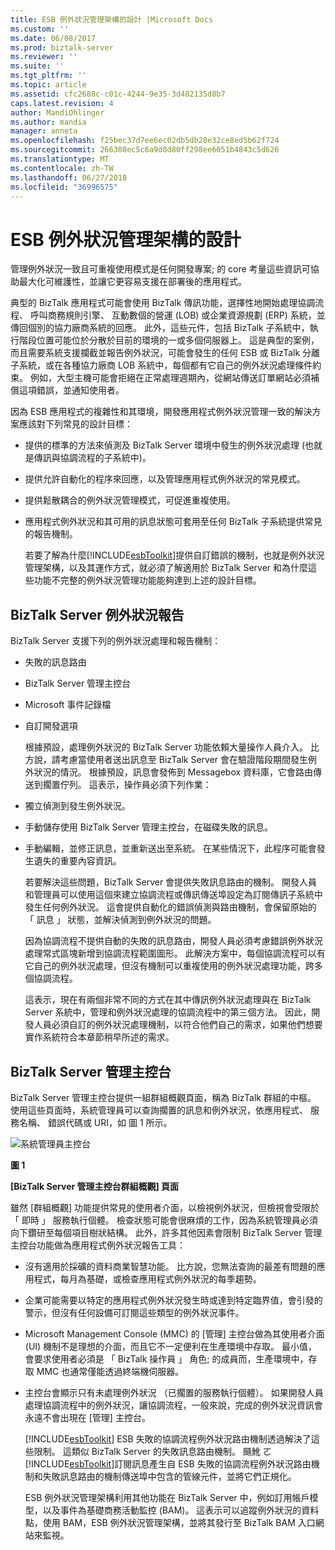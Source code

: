 ```yaml
---
title: ESB 例外狀況管理架構的設計 |Microsoft Docs
ms.custom: ''
ms.date: 06/08/2017
ms.prod: biztalk-server
ms.reviewer: ''
ms.suite: ''
ms.tgt_pltfrm: ''
ms.topic: article
ms.assetid: cfc2688c-c01c-4244-9e35-3d482135d8b7
caps.latest.revision: 4
author: MandiOhlinger
ms.author: mandia
manager: anneta
ms.openlocfilehash: f25bec37d7ee6ec02db5db28e32ce8ed5b62f724
ms.sourcegitcommit: 266308ec5c6a9d8d80ff298ee6051b4843c5d626
ms.translationtype: MT
ms.contentlocale: zh-TW
ms.lasthandoff: 06/27/2018
ms.locfileid: "36996575"
---
```

# <a name="design-of-the-esb-exception-management-framework"></a>ESB 例外狀況管理架構的設計
管理例外狀況一致且可重複使用模式是任何開發專案; 的 core 考量這些資訊可協助最大化可維護性，並讓它更容易支援在部署後的應用程式。  
  
 典型的 BizTalk 應用程式可能會使用 BizTalk 傳訊功能，選擇性地開始處理協調流程、 呼叫商務規則引擎、 互動數個的營運 (LOB) 或企業資源規劃 (ERP) 系統，並傳回個別的協力廠商系統的回應。 此外，這些元件，包括 BizTalk 子系統中，執行階段位置可能位於分散於目前的環境的一或多個伺服器上。 這是典型的案例，而且需要系統支援攔截並報告例外狀況，可能會發生的任何 ESB 或 BizTalk 分離子系統，或在各種協力廠商 LOB 系統中，每個都有它自己的例外狀況處理條件約束。 例如，大型主機可能會拒絕在正常處理週期內，從網站傳送訂單網站必須補償這項錯誤，並通知使用者。  
  
 因為 ESB 應用程式的複雜性和其環境，開發應用程式例外狀況管理一致的解決方案應該對下列常見的設計目標：  
  
- 提供的標準的方法來偵測及 BizTalk Server 環境中發生的例外狀況處理 (也就是傳訊與協調流程的子系統中)。  
  
- 提供允許自動化的程序來回應，以及管理應用程式例外狀況的常見模式。  
  
- 提供鬆散耦合的例外狀況管理模式，可促進重複使用。  
  
- 應用程式例外狀況和其可用的訊息狀態可套用至任何 BizTalk 子系統提供常見的報告機制。  
  
  若要了解為什麼[!INCLUDE[esbToolkit](../includes/esbtoolkit-md.md)]提供自訂錯誤的機制，也就是例外狀況管理架構，以及其運作方式，就必須了解適用於 BizTalk Server 和為什麼這些功能不完整的例外狀況管理功能能夠達到上述的設計目標。  
  
## <a name="biztalk-server-exception-reporting"></a>BizTalk Server 例外狀況報告  
 BizTalk Server 支援下列的例外狀況處理和報告機制：  
  
- 失敗的訊息路由  
  
- BizTalk Server 管理主控台  
  
- Microsoft 事件記錄檔  
  
- 自訂開發選項  
  
  根據預設，處理例外狀況的 BizTalk Server 功能依賴大量操作人員介入。 比方說，請考慮當使用者送出訊息至 BizTalk Server 會在驗證階段期間發生例外狀況的情況。 根據預設，訊息會發佈到 Messagebox 資料庫，它會路由傳送到擱置佇列。 這表示，操作員必須下列作業：  
  
- 獨立偵測到發生例外狀況。  
  
- 手動儲存使用 BizTalk Server 管理主控台，在磁碟失敗的訊息。  
  
- 手動編輯，並修正訊息，並重新送出至系統。 在某些情況下，此程序可能會發生遺失的重要內容資訊。  
  
  若要解決這些問題，BizTalk Server 會提供失敗訊息路由的機制。 開發人員和管理員可以使用這個來建立協調流程或傳訊傳送埠設定為訂閱傳訊子系統中發生任何例外狀況。 這會提供自動化的錯誤偵測與路由機制，會保留原始的 「 訊息 」 狀態，並解決偵測到例外狀況的問題。  
  
  因為協調流程不提供自動的失敗的訊息路由，開發人員必須考慮錯誤例外狀況處理常式區塊新增到協調流程範圍圖形。 此解決方案中，每個協調流程可以有它自己的例外狀況處理，但沒有機制可以重複使用的例外狀況處理功能，跨多個協調流程。  
  
  這表示，現在有兩個非常不同的方式在其中傳訊例外狀況處理與在 BizTalk Server 系統中，管理和例外狀況處理的協調流程中的第三個方法。 因此，開發人員必須自訂的例外狀況處理機制，以符合他們自己的需求，如果他們想要實作系統符合本章節稍早所述的需求。  
  
## <a name="biztalk-server-administration-console"></a>BizTalk Server 管理主控台  
 BizTalk Server 管理主控台提供一組群組概觀頁面，稱為 BizTalk 群組的中樞。 使用這些頁面時，系統管理員可以查詢擱置的訊息和例外狀況，依應用程式、 服務名稱、 錯誤代碼或 URI，如 圖 1 所示。  
  
 ![系統管理員主控台](../esb-toolkit/media/ch4-adminconsole.gif "第 4 章第 AdminConsole")  
  
 **圖 1**  
  
 **[BizTalk Server 管理主控台群組概觀] 頁面**  
  
 雖然 [群組概觀] 功能提供常見的使用者介面，以檢視例外狀況，但檢視會受限於 「 即時 」 服務執行個體。 檢查狀態可能會很麻煩的工作，因為系統管理員必須向下鑽研至每個項目樹狀結構。 此外，許多其他因素會限制 BizTalk Server 管理主控台功能做為應用程式例外狀況報告工具：  
  
- 沒有適用於採礦的資料商業智慧功能。 比方說，您無法查詢的最差有問題的應用程式，每月為基礎，或檢查應用程式例外狀況的每季趨勢。  
  
- 企業可能需要以特定的應用程式例外狀況發生時或達到特定臨界值，會引發的警示，但沒有任何設備可訂閱這些類型的例外狀況事件。  
  
- Microsoft Management Console (MMC) 的 [管理] 主控台做為其使用者介面 (UI) 機制不是理想的介面，而且它不一定便利在生產環境中存取。 最小值，會要求使用者必須是 「 BizTalk 操作員 」 角色; 的成員而，生產環境中，存取 MMC 也通常僅能透過終端機伺服器。  
  
- 主控台會顯示只有未處理例外狀況 （已擱置的服務執行個體）。 如果開發人員處理協調流程中的例外狀況，讓協調流程，一般來說，完成的例外狀況資訊會永遠不會出現在 [管理] 主控台。  
  
  [!INCLUDE[esbToolkit](../includes/esbtoolkit-md.md)] ESB 失敗的協調流程例外狀況路由機制透過解決了這些限制。 這類似 BizTalk Server 的失敗訊息路由機制。 颾魤 ㄛ[!INCLUDE[esbToolkit](../includes/esbtoolkit-md.md)]訂閱訊息產生自 ESB 失敗的協調流程例外狀況路由機制和失敗訊息路由的機制傳送埠中包含的管線元件，並將它們正規化。  
  
  ESB 例外狀況管理架構利用其他功能在 BizTalk Server 中，例如訂用帳戶模型，以及事件為基礎商務活動監控 (BAM)。 這表示可以追蹤例外狀況的資料點，使用 BAM，ESB 例外狀況管理架構，並將其發行至 BizTalk BAM 入口網站來監視。